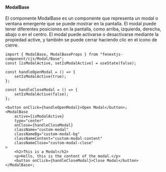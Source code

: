 #### ModalBase

El componente ModalBase es un componente que representa un modal o ventana emergente que se puede mostrar en la pantalla. El modal puede tener diferentes posiciones en la pantalla, como arriba, izquierda, derecha, abajo o en el centro. El modal puede activarse o desactivarse mediante la propiedad active, y también se puede cerrar haciendo clic en el icono de cierre.

```tsx
import { ModalBase, ModalBaseProps } from "fenextjs-component/cjs/Modal/Base";
const [isModalActive, setIsModalActive] = useState(false);

const handleOpenModal = () => {
    setIsModalActive(true);
};

const handleCloseModal = () => {
    setIsModalActive(false);
};

<button onClick={handleOpenModal}>Open Modal</button>;
<ModalBase
    active={isModalActive}
    type="center"
    onClose={handleCloseModal}
    className="custom-modal"
    classNameBg="custom-modal-bg"
    classNameContent="custom-modal-content"
    classNameClose="custom-modal-close"
>
    <h2>This is a Modal</h2>
    <p>Hello, this is the content of the modal.</p>
    <button onClick={handleCloseModal}>Close Modal</button>
</ModalBase>;
```
